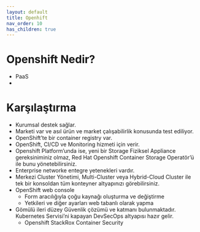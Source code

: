 ```yaml
---
layout: default
title: Openhift
nav_order: 10
has_children: true
---
```


# Openshift Nedir? 
* PaaS
* 
# Karşılaştırma

* Kurumsal destek sağlar.
* Marketi var ve asıl ürün ve market çalışabilirlik konusunda test ediliyor. 
* OpenShift’te bir container registry var. 
* OpenShift, CI/CD ve Monitoring hizmeti için verir.
* Openshift Platform’unda ise, yeni bir Storage Fiziksel Appliance gereksiniminiz olmaz, Red Hat Openshift Container Storage Operatör’ü ile bunu yönetebilirsiniz.  
* Enterprise networke entegre yetenekleri vardır.
* Merkezi Cluster Yönetimi, Multi-Cluster veya Hybrid-Cloud Cluster ile tek bir konsoldan tüm konteyner altyapınızı görebilirsiniz.
* OpenShift web console
    * Form aracılığıyla çoğu kaynağı oluşturma ve değiştirme
    * Yetkileri ve diğer ayarları web tabanlı olarak yapma
* Gömülü ileri düzey Güvenlik çözümü ve katmanı bulunmaktadır. Kubernetes Servisi’ni kapayan DevSecOps altyapısı hazır gelir.
    * Openshift StackRox Container Security
